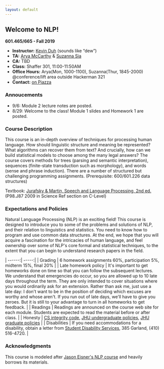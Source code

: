 ```yaml
---
layout: default
---
```


## Welcome to NLP!

<strong>601.465/665 - Fall 2019</strong>
* **Instructor:** [Kevin Duh](http://cs.jhu.edu/~kevinduh/) (sounds like “dew”)
* **TA:** [Arya McCarthy](https://aryamccarthy.github.io) & [Suzanna Sia](https://suzyahyah.github.io/about/)
* **CA:** TBD
* **Class:** Shaffer 301, 11:00-11:50AM
* **Office Hours:** Arya(Mon, 1000-1100), Suzanna(Thur, 1845-2000) @conference/lift area outside Hackerman 321
* **Contact:** [on Piazza](https://piazza.com/class/jy3fhjnm7ep2i3)

### Annoucements
* 9/6: Module 2 lecture notes are posted.
* 8/29: Welcome to the class! Module 1 slides and Homework 1 are posted.


### Course Description

This course is an in-depth overview of techniques for processing human language. How should linguistic structure and meaning be represented? What algorithms can recover them from text? And crucially, how can we build statistical models to choose among the many legal answers? The course covers methods for trees (parsing and semantic interpretation), sequences (finite-state transduction such as morphology), and words (sense and phrase induction). There are a number of structured but challenging programming assignments. (Prerequisite: 600/601.226 data structures)

Textbook: [Jurafsky & Martin, Speech and Language Processing, 2nd ed.](http://www.cs.colorado.edu/~martin/slp2.html) (P98.J87 2009 in Science Ref section on C-Level) 



### Expectations and Policies

Natural Language Processing (NLP) is an exciting field! This course is designed to introduce you to some of the problems and solutions of NLP, and their relation to linguistics and statistics. You need to know how to program and use common data structures. At the end, we hope that you will acquire a fascination for the intricacies of human language, and feel ownership over some of NLP's core formal and statistical techniques, to the extent that you can begin to understand research papers in the field.


| ------:| -----:|
| Grading | 6 homework assignments 60%, participation 5%, midterm 15%, final 20%  |
| Late homework policy | It's important to get homeworks done on time so that you can follow the subsequent lectures. We understand that emergencies do occur, so you are allowed up to 10 late days throughout the term. They are only intended to cover situations where you would ordinarily ask for an extension. Rather than ask me, just use a late day: I don't want to be in the position of deciding which excuses are worthy and whose aren't. If you run out of late days, we'll have to give you zeroes. But it is still to your advantage to turn in all homeworks to get feedback. | 
| Readings | Readings are announced on the course web site for each module. Students are expected to read the material before or after class. |
| Honesty | [CS integrity code](http://cs.jhu.edu/academic-integrity-code/), [JHU undergraduate policies](https://studentaffairs.jhu.edu/policies-guidelines/undergrad-ethics/), [JHU graduate policies](http://e-catalog.jhu.edu/grad-students/graduate-specific-policies/) |
| Disabilities | If you need accommodations for a disability, obtain a letter from [Student Disability Services](mailto:studentdisabilityservices@jhu.edu), 385 Garland, (410) 516-4720. |

### Acknowledgments

This course is modeled after [Jason Eisner's NLP course](http://www.cs.jhu.edu/~jason/465/) and heavily borrows its materials. 
